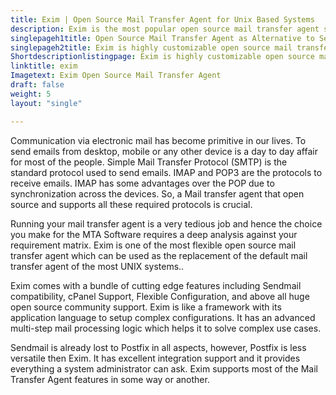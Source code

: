 ```yaml
---
title: Exim | Open Source Mail Transfer Agent for Unix Based Systems
description: Exim is the most popular open source mail transfer agent software for email routing, which focuses on customization and security.
singlepageh1title: Open Source Mail Transfer Agent as Alternative to Sendmail
singlepageh2title: Exim is highly customizable open source mail transfer agent for email routing and delivery. It’s the number one choice for enterprise level organizations for its flexibility.
Shortdescriptionlistingpage: Exim is highly customizable open source mail transfer agent for email routing and delivery. It’s the number one choice for enterprise level organizations for its flexibility.
linktitle: exim
Imagetext: Exim Open Source Mail Transfer Agent
draft: false
weight: 5
layout: "single"

---
```


Communication via electronic mail has become primitive in our lives. To send emails from desktop, mobile or any other device is a day to day affair for most of the people. Simple Mail Transfer Protocol (SMTP) is the standard protocol used to send emails. IMAP and POP3 are the protocols to receive emails. IMAP has some advantages over the POP due to synchronization across the devices. So, a Mail transfer agent that open source and supports all these required protocols is crucial.

Running your mail transfer agent is a very tedious job and hence the choice you make for the MTA Software requires a deep analysis against your requirement matrix. Exim is one of the most flexible open source mail transfer agent which can be used as the replacement of the default mail transfer agent of the most UNIX systems..

Exim comes with a bundle of cutting edge features including Sendmail compatibility, cPanel Support, Flexible Configuration, and above all huge open source community support. Exim is like a framework with its application language to setup complex configurations. It has an advanced multi-step mail processing logic which helps it to solve complex use cases.

Sendmail is already lost to Postfix in all aspects, however, Postfix is less versatile then Exim. It has excellent integration support and it provides everything a system administrator can ask. Exim supports most of the Mail Transfer Agent features in some way or another.